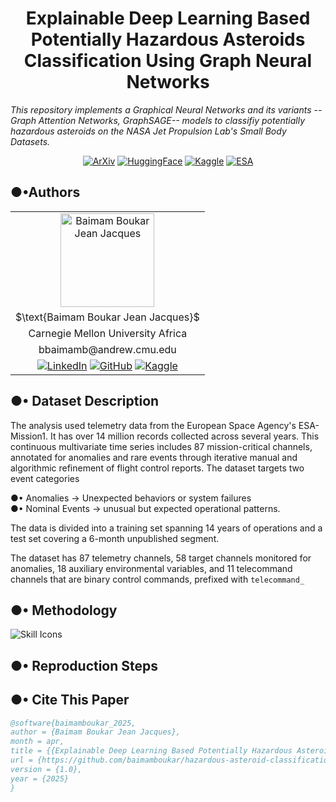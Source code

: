 
<center>

# $\text{Explainable Deep Learning Based Potentially Hazardous Asteroids Classification}$  $\text{Using Graph Neural Networks}$

</center>

_This repository implements a Graphical Neural Networks and its variants -- Graph Attention Networks, GraphSAGE-- models to classifiy potentially hazardous asteroids on the NASA Jet Propulsion Lab's Small Body Datasets._

<center>


[![ArXiv](https://img.shields.io/badge/ArXiv-00A1D6?logo=arxiv&logoColor=white)](https://arxiv.org/) [![HuggingFace](https://img.shields.io/badge/HuggingFace-F9AB00?logo=huggingface&logoColor=white)](https://huggingface.co/) [![Kaggle](https://img.shields.io/badge/Kaggle-20BEFF?logo=kaggle&logoColor=white)](https://kaggle.com/) [![ESA](https://img.shields.io/badge/NASA-Data-003087?logo=satellite&logoColor=white)](https://www.jpl.nasa.gov/)
</center>


<!-- ![image](https://github.com/user-attachments/assets/ba0ce6e2-145e-44f4-9501-f0f70e43ea9d) -->
<!-- ![image](https://github.com/user-attachments/assets/40d0df5a-c678-42b8-af9f-6efe6d194335) -->

## $\text{●•Authors}$

<center>
<table align="center" style="width: 100%; text-align: center;">
  <tr>
    <td align="center"><img src="https://github.com/user-attachments/assets/40d0df5a-c678-42b8-af9f-6efe6d194335" alt="Baimam Boukar Jean Jacques" width="150" height="150"></td>
    <!-- <td align="center"><img src="https://github.com/user-attachments/assets/ba0ce6e2-145e-44f4-9501-f0f70e43ea9d" alt="Kipngeno Koech" width="150" height="150" style="border-radius: 10px;"></td> -->
  </tr>
  <tr>
    <td>$\text{Baimam Boukar Jean Jacques}$</td>
    <!-- <td>$\text{Kipngeno Koech}$</td> -->
  </tr>
  <tr>
    <td>Carnegie Mellon University Africa</td>
    <!-- <td>Carnegie Mellon University Africa</td> -->
  </tr>
  <tr>
    <td>
      <stong>bbaimamb@andrew.cmu.edu</stong>
    </td>
    <!-- <td>bkoech@andrew.cmu.edu</td> -->
  </tr>
  <tr>
    <td>
      <a href="https://linkedin.com/in/baimamboukar"><img src="https://img.shields.io/badge/LinkedIn-0077B5?logo=linkedin&logoColor=white" alt="LinkedIn"></a>
      <a href="https://github.com/baimamboukar"><img src="https://img.shields.io/badge/GitHub-181717?logo=github&logoColor=white" alt="GitHub"></a>
      <a href="https://kaggle.com/baimamboukar"><img src="https://img.shields.io/badge/Kaggle-20BEFF?logo=kaggle&logoColor=white" alt="Kaggle"></a>
    </td>
    <!-- <td>
      <a href="https://linkedin.com/in/kipngenokoech"><img src="https://img.shields.io/badge/LinkedIn-0077B5?logo=linkedin&logoColor=white" alt="LinkedIn"></a>
      <a href="https://github.com/kkipngeokoech"><img src="https://img.shields.io/badge/GitHub-181717?logo=github&logoColor=white" alt="GitHub"></a>
      <a href="https://kaggle.com/kipngenokoech"><img src="https://img.shields.io/badge/Kaggle-20BEFF?logo=kaggle&logoColor=white" alt="Kaggle"></a>
    </td> -->
  </tr>
</table>
</center>

## ●• $\text{Dataset Description}$

The analysis used telemetry data from the European Space Agency's ESA-Mission1. It has over 14 million records collected across several years. This continuous multivariate time series includes 87 mission-critical channels, annotated for anomalies and rare events through iterative manual and algorithmic refinement of flight control reports. The dataset targets two event categories

●• Anomalies $\to$ Unexpected behaviors or system failures <br>
●• Nominal Events $\to$ unusual but expected operational patterns. 

The data is divided into a training set spanning 14 years of operations and a test set covering a 6-month unpublished segment.

The dataset has 87 telemetry channels, 58 target channels monitored for anomalies, 18 auxiliary environmental variables, and 11 telecommand channels that are binary control commands, prefixed with `telecommand_`

## ●• $\text{Methodology}$

<p align="left">
  <a>
    <img src="https://skillicons.dev/icons?i=python,pytorch,sklearn,github,markdown,latex&perline=19" alt="Skill Icons">
  </a>
  
## ●• $\text{Reproduction Steps}$

## ●• $\text{Cite This Paper}$

```bibtex
@software{baimamboukar_2025,
author = {Baimam Boukar Jean Jacques},
month = apr,
title = {{Explainable Deep Learning Based Potentially Hazardous Asteroids Classification Using Graph Neural Networks}},
url = {https://github.com/baimamboukar/hazardous-asteroid-classification},
version = {1.0},
year = {2025}
}
```